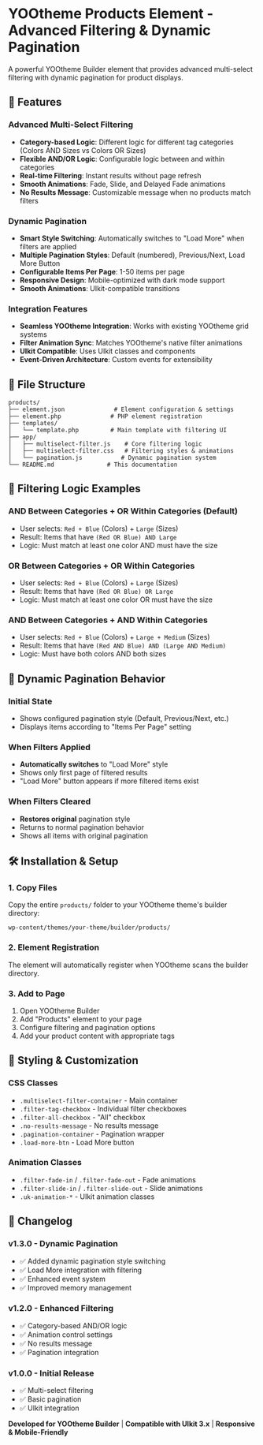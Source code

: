 # YOOtheme Products Element - Advanced Filtering & Dynamic Pagination

A powerful YOOtheme Builder element that provides advanced multi-select filtering with dynamic pagination for product displays.

## 🚀 Features

### **Advanced Multi-Select Filtering**
- **Category-based Logic**: Different logic for different tag categories (Colors AND Sizes vs Colors OR Sizes)
- **Flexible AND/OR Logic**: Configurable logic between and within categories
- **Real-time Filtering**: Instant results without page refresh
- **Smooth Animations**: Fade, Slide, and Delayed Fade animations
- **No Results Message**: Customizable message when no products match filters

### **Dynamic Pagination**
- **Smart Style Switching**: Automatically switches to "Load More" when filters are applied
- **Multiple Pagination Styles**: Default (numbered), Previous/Next, Load More Button
- **Configurable Items Per Page**: 1-50 items per page
- **Responsive Design**: Mobile-optimized with dark mode support
- **Smooth Animations**: UIkit-compatible transitions

### **Integration Features**
- **Seamless YOOtheme Integration**: Works with existing YOOtheme grid systems
- **Filter Animation Sync**: Matches YOOtheme's native filter animations
- **UIkit Compatible**: Uses UIkit classes and components
- **Event-Driven Architecture**: Custom events for extensibility

## 📁 File Structure

```
products/
├── element.json              # Element configuration & settings
├── element.php              # PHP element registration
├── templates/
│   └── template.php         # Main template with filtering UI
├── app/
│   ├── multiselect-filter.js    # Core filtering logic
│   ├── multiselect-filter.css   # Filtering styles & animations
│   └── pagination.js           # Dynamic pagination system
└── README.md               # This documentation
```



## 🎯 Filtering Logic Examples

### **AND Between Categories + OR Within Categories** (Default)
- User selects: `Red + Blue` (Colors) + `Large` (Sizes)
- Result: Items that have `(Red OR Blue) AND Large`
- Logic: Must match at least one color AND must have the size

### **OR Between Categories + OR Within Categories**
- User selects: `Red + Blue` (Colors) + `Large` (Sizes)  
- Result: Items that have `(Red OR Blue) OR Large`
- Logic: Must match at least one color OR must have the size

### **AND Between Categories + AND Within Categories**
- User selects: `Red + Blue` (Colors) + `Large + Medium` (Sizes)
- Result: Items that have `(Red AND Blue) AND (Large AND Medium)`
- Logic: Must have both colors AND both sizes

## 🔄 Dynamic Pagination Behavior

### **Initial State**
- Shows configured pagination style (Default, Previous/Next, etc.)
- Displays items according to "Items Per Page" setting

### **When Filters Applied**
- **Automatically switches** to "Load More" style
- Shows only first page of filtered results
- "Load More" button appears if more filtered items exist

### **When Filters Cleared**
- **Restores original** pagination style
- Returns to normal pagination behavior
- Shows all items with original pagination

## 🛠️ Installation & Setup

### **1. Copy Files**
Copy the entire `products/` folder to your YOOtheme theme's builder directory:
```
wp-content/themes/your-theme/builder/products/
```

### **2. Element Registration**
The element will automatically register when YOOtheme scans the builder directory.

### **3. Add to Page**
1. Open YOOtheme Builder
2. Add "Products" element to your page
3. Configure filtering and pagination options
4. Add your product content with appropriate tags


## 🎨 Styling & Customization

### **CSS Classes**
- `.multiselect-filter-container` - Main container
- `.filter-tag-checkbox` - Individual filter checkboxes
- `.filter-all-checkbox` - "All" checkbox
- `.no-results-message` - No results message
- `.pagination-container` - Pagination wrapper
- `.load-more-btn` - Load More button

### **Animation Classes**
- `.filter-fade-in` / `.filter-fade-out` - Fade animations
- `.filter-slide-in` / `.filter-slide-out` - Slide animations
- `.uk-animation-*` - UIkit animation classes




## 📝 Changelog

### **v1.3.0** - Dynamic Pagination
- ✅ Added dynamic pagination style switching
- ✅ Load More integration with filtering
- ✅ Enhanced event system
- ✅ Improved memory management

### **v1.2.0** - Enhanced Filtering
- ✅ Category-based AND/OR logic
- ✅ Animation control settings
- ✅ No results message
- ✅ Pagination integration

### **v1.0.0** - Initial Release
- ✅ Multi-select filtering
- ✅ Basic pagination
- ✅ UIkit integration



**Developed for YOOtheme Builder** | **Compatible with UIkit 3.x** | **Responsive & Mobile-Friendly**
